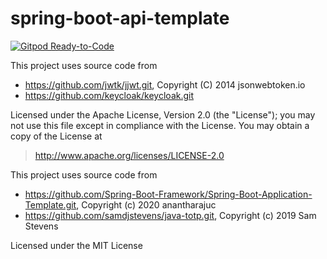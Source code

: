 # spring-boot-api-template

[![Gitpod Ready-to-Code](https://img.shields.io/badge/Gitpod-ready--to--code-blue?logo=gitpod)](https://gitpod.io/#https://github.com/dangdinhtai0001/spring-boot-api-template/tree/dangdinhtai)

This project uses source code from 
 - https://github.com/jwtk/jjwt.git, Copyright (C) 2014 jsonwebtoken.io
 - https://github.com/keycloak/keycloak.git

Licensed under the Apache License, Version 2.0 (the "License");
you may not use this file except in compliance with the License.
You may obtain a copy of the License at
>http://www.apache.org/licenses/LICENSE-2.0

This project uses source code from
- https://github.com/Spring-Boot-Framework/Spring-Boot-Application-Template.git, Copyright (c) 2020 anantharajuc
- https://github.com/samdjstevens/java-totp.git, Copyright (c) 2019 Sam Stevens

Licensed under the MIT License


